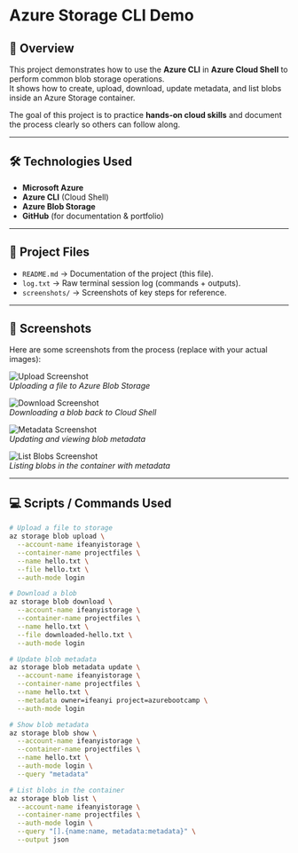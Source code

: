 # Azure Storage CLI Demo

## 📌 Overview
This project demonstrates how to use the **Azure CLI** in **Azure Cloud Shell** to perform common blob storage operations.  
It shows how to create, upload, download, update metadata, and list blobs inside an Azure Storage container.  

The goal of this project is to practice **hands-on cloud skills** and document the process clearly so others can follow along.  

---

## 🛠️ Technologies Used
- **Microsoft Azure**
- **Azure CLI** (Cloud Shell)
- **Azure Blob Storage**
- **GitHub** (for documentation & portfolio)

---

## 📂 Project Files
- `README.md` → Documentation of the project (this file).  
- `log.txt` → Raw terminal session log (commands + outputs).  
- `screenshots/` → Screenshots of key steps for reference.  

---

## 📸 Screenshots

Here are some screenshots from the process (replace with your actual images):

![Upload Screenshot](screenshots/upload.png)  
*Uploading a file to Azure Blob Storage*

![Download Screenshot](screenshots/download.png)  
*Downloading a blob back to Cloud Shell*

![Metadata Screenshot](screenshots/metadata.png)  
*Updating and viewing blob metadata*

![List Blobs Screenshot](screenshots/list.png)  
*Listing blobs in the container with metadata*

---

## 💻 Scripts / Commands Used

```bash
# Upload a file to storage
az storage blob upload \
  --account-name ifeanyistorage \
  --container-name projectfiles \
  --name hello.txt \
  --file hello.txt \
  --auth-mode login

# Download a blob
az storage blob download \
  --account-name ifeanyistorage \
  --container-name projectfiles \
  --name hello.txt \
  --file downloaded-hello.txt \
  --auth-mode login

# Update blob metadata
az storage blob metadata update \
  --account-name ifeanyistorage \
  --container-name projectfiles \
  --name hello.txt \
  --metadata owner=ifeanyi project=azurebootcamp \
  --auth-mode login

# Show blob metadata
az storage blob show \
  --account-name ifeanyistorage \
  --container-name projectfiles \
  --name hello.txt \
  --auth-mode login \
  --query "metadata"

# List blobs in the container
az storage blob list \
  --account-name ifeanyistorage \
  --container-name projectfiles \
  --auth-mode login \
  --query "[].{name:name, metadata:metadata}" \
  --output json
